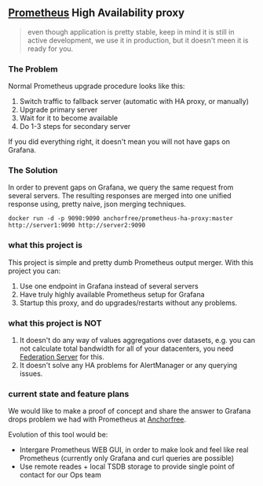 ## [Prometheus](https://prometheus.io) High Availability proxy

> even though application is pretty stable, keep in mind it is still in active development, we use it in production, but it doesn't meen it is ready for you. 

### The Problem
Normal Prometheus upgrade procedure looks like this:
1. Switch traffic to fallback server (automatic with HA proxy, or manually)
2. Upgrade primary server
3. Wait for it to become available
4. Do 1-3 steps for secondary server

If you did everything right, it doesn't mean you will not have gaps on Grafana. 

### The Solution
In order to prevent gaps on Grafana, we query the same request from several servers. The resulting responses are merged into one unified response using, pretty naive, json merging techniques. 

```
docker run -d -p 9090:9090 anchorfree/prometheus-ha-proxy:master http://server1:9090 http://server2:9090
```

### what this project is
This project is simple and pretty dumb Prometheus output merger. With this project you can:
1. Use one endpoint in Grafana instead of several servers
2. Have truly highly available Prometheus setup for Grafana
3. Startup this proxy, and do upgrades/restarts without any problems. 

### what this project is NOT
1. It doesn't do any way of values aggregations over datasets, e.g. you can not calculate total bandwidth for all of your datacenters, you need [Federation Server](https://prometheus.io/docs/operating/federation/) for this. 
2. It doesn't solve any HA problems for AlertManager or any querying issues. 

### current state and feature plans
We would like to make a proof of concept and share the answer to Grafana drops problem we had with Prometheus at [Anchorfree](https://www.anchorfree.com). 

Evolution of this tool would be:
- Intergare Prometheus WEB GUI, in order to make look and feel like real Prometheus (currently only Grafana and curl queries are possible)
- Use remote reades + local TSDB storage to provide single point of contact for our Ops team
